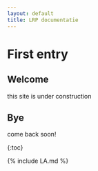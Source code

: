 ```yaml
---
layout: default
title: LRP documentatie
---
```

# First entry

## Welcome
this site is under construction

## Bye
come back soon!

{:toc}

{% include LA.md %}
